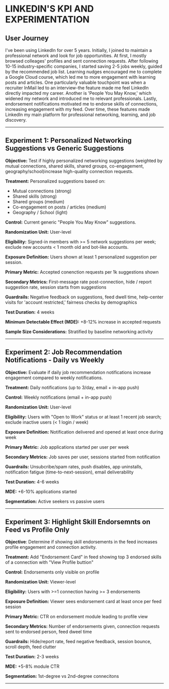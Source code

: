 # LINKEDIN'S KPI AND EXPERIMENTATION

## User Journey

I've been using LinkedIn for over 5 years. Initially, I joined to maintain a professional network and look for job opportunities. At first, I mostly browsed colleages' profiles and sent connection requests. After following 10-15 industry-specific companies, I started saving 2-5 jobs weekly, guided by the recommended job list. Learning nudges encouraged me to complete a Google Cloud course, which led me to more engagement with learning posts and articles. One particularly valuable touchpoint was when a recruiter InMail led to an interview-the feature made me feel LinkedIn directly impacted my career. Another is 'People You May Know,' which widened my network and introduced me to relevant professionals. Lastly, endorsement notifications motivated me to endorse skills of connections, increasing engagement with my feed. Over time, these features made LinkedIn my main platform for professional networking, learning, and job discovery.

---

## Experiment 1: Personalized Networking Suggestions vs Generic Suggestions

**Objective:** Test if highly personalized networking suggestions (weighted by mutual connections, shared skills, shared groups, co-engagement, geography/school)increase high-quality connection requests.

**Treatment:** Personalized suggestions based on:
- Mutual connections (strong)
- Shared skills (strong)
- Shared groups (medium)
- Co-engagement on posts / articles (medium)
- Geography / School (light)

**Control:** Current generic "People You May Know" suggestions.

**Randomization Unit:** User-level

**Eligibility:** Signed-in members with >= 5 network suggestions per week; exclude new accounts < 1 month old and bot-like accounts.

**Exposure Definition:** Users shown at least 1 personalized suggestion per session.

**Primary Metric:** Accepted conenction requests per 1k suggestions shown

**Secondary Metrics:** First-message rate post-connection, hide / report suggestion rate, session starts from suggestions

**Guardrails:** Negative feedback on suggestions, feed dwell time, help-center visits for 'account restricted,' fairness checks by demographics

**Test Duration:** 4 weeks

**Minimum Detectable Effect (MDE):** +8-12% increase in accepted requests

**Sample Size Considerations:** Stratified by baseline networking activity

---

## Experiment 2: Job Recommendation Notifications - Daily vs Weekly

**Objective:** Evaluate if daily job recommendation notifications increase engagement compared to weekly notifications.

**Treatment:** Daily notifications (up to 3/day, email + in-app push)

**Control:** Weekly notifications (email + in-app push)

**Randomization Unit:** User-level

**Eligibility:** Users with "Open to Work" status or at least 1 recent job search; exclude inactive users (< 1 login / week)

**Exposure Definition:** Notification delivered and opened at least once during week

**Primary Metric:** Job applications started per user per week

**Secondary Metrics:** Job saves per user, sessions started from notification

**Guardrails:** Unsubcribe/spam rates, push disables, app uninstalls, notification fatigue (time-to-next-session), email deliverability

**Test Duration:** 4-6 weeks

**MDE:** +6-10% applications started

**Segmentation:** Active seekers vs passive users

---

## Experiment 3: Highlight Skill Endorsemnts on Feed vs Profile Only

**Objective**: Determine if showing skill endorsements in the feed increases profile engagement and connection activity.

**Treatment:** Add "Endorsement Card" in feed showing top 3 endorsed skills of a connection with "View Profile buttion"

**Control:** Endorsements only visible on profile

**Randomization Unit:** Viewer-level

**Eligibility:** Users with >=1 connection having >= 3 endorsements

**Exposure Definition:** Viewer sees endorsement card at least once per feed session

**Primary Metric:** CTR on endorsement module leading to profile view

**Secondary Metrics:** Number of endorsements given, connection requests sent to endorsed person, feed dweel time

**Guardrails:** Hide/report rate, feed negative feedback, session bounce, scroll depth, feed clutter

**Test Duration:** 2-3 weeks

**MDE:** +5-8% module CTR

**Segmentation:** 1st-degree vs 2nd-degree connecitons

---
